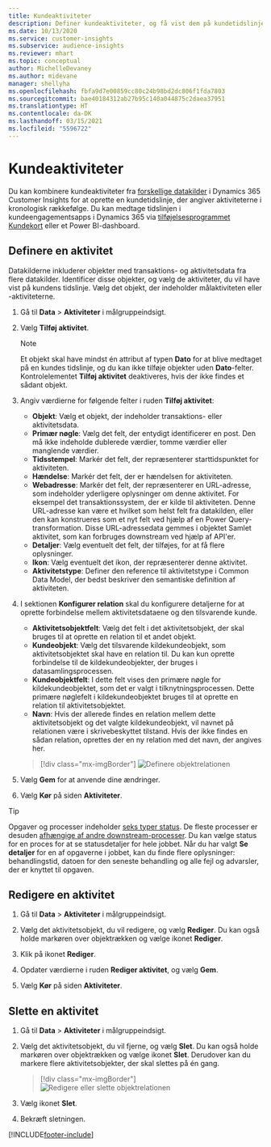```yaml
---
title: Kundeaktiviteter
description: Definer kundeaktiviteter, og få vist dem på kundetidslinjen.
ms.date: 10/13/2020
ms.service: customer-insights
ms.subservice: audience-insights
ms.reviewer: mhart
ms.topic: conceptual
author: MichelleDevaney
ms.author: midevane
manager: shellyha
ms.openlocfilehash: fbfa9d7e00859cc80c24b98bd2dc806f1fda7803
ms.sourcegitcommit: bae40184312ab27b95c140a044875c2daea37951
ms.translationtype: HT
ms.contentlocale: da-DK
ms.lasthandoff: 03/15/2021
ms.locfileid: "5596722"
---
```

# <a name="customer-activities"></a>Kundeaktiviteter

Du kan kombinere kundeaktiviteter fra [forskellige datakilder](data-sources.md) i Dynamics 365 Customer Insights for at oprette en kundetidslinje, der angiver aktiviteterne i kronologisk rækkefølge. Du kan medtage tidslinjen i kundeengagementsapps i Dynamics 365 via [tilføjelsesprogrammet Kundekort](customer-card-add-in.md) eller et Power BI-dashboard.

## <a name="define-an-activity"></a>Definere en aktivitet

Datakilderne inkluderer objekter med transaktions- og aktivitetsdata fra flere datakilder. Identificer disse objekter, og vælg de aktiviteter, du vil have vist på kundens tidslinje. Vælg det objekt, der indeholder målaktiviteten eller -aktiviteterne.

1. Gå til **Data** > **Aktiviteter** i målgruppeindsigt.

1. Vælg **Tilføj aktivitet**.

   > [!NOTE]
   > Et objekt skal have mindst én attribut af typen **Dato** for at blive medtaget på en kundes tidslinje, og du kan ikke tilføje objekter uden **Dato**-felter. Kontrolelementet **Tilføj aktivitet** deaktiveres, hvis der ikke findes et sådant objekt.

1. Angiv værdierne for følgende felter i ruden **Tilføj aktivitet**:

   - **Objekt**: Vælg et objekt, der indeholder transaktions- eller aktivitetsdata.
   - **Primær nøgle**: Vælg det felt, der entydigt identificerer en post. Den må ikke indeholde dublerede værdier, tomme værdier eller manglende værdier.
   - **Tidsstempel**: Markér det felt, der repræsenterer starttidspunktet for aktiviteten.
   - **Hændelse**: Markér det felt, der er hændelsen for aktiviteten.
   - **Webadresse**: Markér det felt, der repræsenterer en URL-adresse, som indeholder yderligere oplysninger om denne aktivitet. For eksempel det transaktionssystem, der er kilde til aktiviteten. Denne URL-adresse kan være et hvilket som helst felt fra datakilden, eller den kan konstrueres som et nyt felt ved hjælp af en Power Query-transformation. Disse URL-adressedata gemmes i objektet Samlet aktivitet, som kan forbruges downstream ved hjælp af API'er.
   - **Detaljer**: Vælg eventuelt det felt, der tilføjes, for at få flere oplysninger.
   - **Ikon**: Vælg eventuelt det ikon, der repræsenterer denne aktivitet.
   - **Aktivitetstype**: Definer den reference til aktivitetstype i Common Data Model, der bedst beskriver den semantiske definition af aktiviteten.

1. I sektionen **Konfigurer relation** skal du konfigurere detaljerne for at oprette forbindelse mellem aktivitetsdataene og den tilsvarende kunde.

    - **Aktivitetsobjektfelt**: Vælg det felt i det aktivitetsobjekt, der skal bruges til at oprette en relation til et andet objekt.
    - **Kundeobjekt**: Vælg det tilsvarende kildekundeobjekt, som aktivitetsobjektet skal have en relation til. Du kan kun oprette forbindelse til de kildekundeobjekter, der bruges i datasamlingsprocessen.
    - **Kundeobjektfelt**: I dette felt vises den primære nøgle for kildekundeobjektet, som det er valgt i tilknytningsprocessen. Dette primære nøglefelt i kildekundeobjektet bruges til at oprette en relation til aktivitetsobjektet.
    - **Navn**: Hvis der allerede findes en relation mellem dette aktivitetsobjekt og det valgte kildekundeobjekt, vil navnet på relationen være i skrivebeskyttet tilstand. Hvis der ikke findes en sådan relation, oprettes der en ny relation med det navn, der angives her.
   
   > [!div class="mx-imgBorder"]
   > ![Definere objektrelationen](media/activities-entities-define.png "Definere objektrelationen")

1. Vælg **Gem** for at anvende dine ændringer.

1. Vælg **Kør** på siden **Aktiviteter**.

> [!TIP]
> Opgaver og processer indeholder [seks typer status](system.md#status-types). De fleste processer er desuden [afhængige af andre downstream-processer](system.md#refresh-policies). Du kan vælge status for en proces for at se statusdetaljer for hele jobbet. Når du har valgt **Se detaljer** for en af opgaverne i jobbet, kan du finde flere oplysninger: behandlingstid, datoen for den seneste behandling og alle fejl og advarsler, der er knyttet til opgaven.

## <a name="edit-an-activity"></a>Redigere en aktivitet

1. Gå til **Data** > **Aktiviteter** i målgruppeindsigt.

2. Vælg det aktivitetsobjekt, du vil redigere, og vælg **Rediger**. Du kan også holde markøren over objektrækken og vælge ikonet **Rediger**.

3. Klik på ikonet **Rediger**.

4. Opdater værdierne i ruden **Rediger aktivitet**, og vælg **Gem**.

5. Vælg **Kør** på siden **Aktiviteter**.

## <a name="delete-an-activity"></a>Slette en aktivitet

1. Gå til **Data** > **Aktiviteter** i målgruppeindsigt.

2. Vælg det aktivitetsobjekt, du vil fjerne, og vælg **Slet**. Du kan også holde markøren over objektrækken og vælge ikonet **Slet**. Derudover kan du markere flere aktivitetsobjekter, der skal slettes på én gang.
   > [!div class="mx-imgBorder"]
   > ![Redigere eller slette objektrelationen](media/activities-entities-edit-delete.png "Redigere eller slette objektrelationen")

3. Vælg ikonet **Slet**.

4. Bekræft sletningen.


[!INCLUDE[footer-include](../includes/footer-banner.md)]